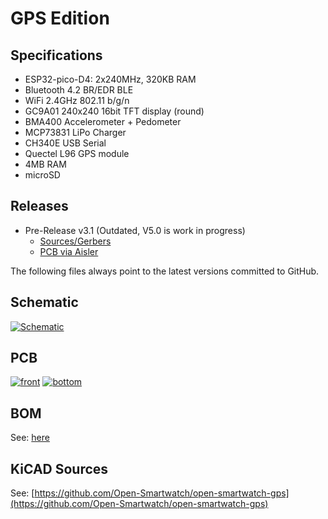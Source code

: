 # GPS Edition

## Specifications

* ESP32-pico-D4: 2x240MHz, 320KB RAM
* Bluetooth 4.2 BR/EDR BLE
* WiFi 2.4GHz 802.11 b/g/n
* GC9A01 240x240 16bit TFT display (round)
* BMA400 Accelerometer + Pedometer
* MCP73831 LiPo Charger
* CH340E USB Serial
* Quectel L96 GPS module
* 4MB RAM
* microSD

## Releases

- Pre-Release v3.1 (Outdated, V5.0 is work in progress)
    - [Sources/Gerbers](https://github.com/Open-Smartwatch/open-smartwatch-gps/releases/tag/v3.1)
    - [PCB via Aisler](https://aisler.net/p/RGJUQAJC)

The following files always point to the latest versions committed to GitHub.

## Schematic

[![Schematic](https://raw.githubusercontent.com/Open-Smartwatch/open-smartwatch-gps/master/docs/img/osw-schematic.svg)](https://raw.githubusercontent.com/Open-Smartwatch/open-smartwatch-gps/master/docs/osw-schematic.pdf)

## PCB

[![front](https://raw.githubusercontent.com/Open-Smartwatch/open-smartwatch-gps/master/docs/img/osw-top.svg)](https://raw.githubusercontent.com/Open-Smartwatch/open-smartwatch-gps/master/docs/img/osw-top.svg)
[![bottom](https://raw.githubusercontent.com/Open-Smartwatch/open-smartwatch-gps/master/docs/img/osw-bottom.svg)](https://raw.githubusercontent.com/Open-Smartwatch/open-smartwatch-gps/master/docs/img/osw-bottom.svg)

## BOM

See: [here](https://htmlpreview.github.io/?https://github.com/Open-Smartwatch/open-smartwatch-gps/blob/master/docs/bom/osw-ibom_v.html)


## KiCAD Sources

See:
[https://github.com/Open-Smartwatch/open-smartwatch-gps](https://github.com/Open-Smartwatch/open-smartwatch-gps)
